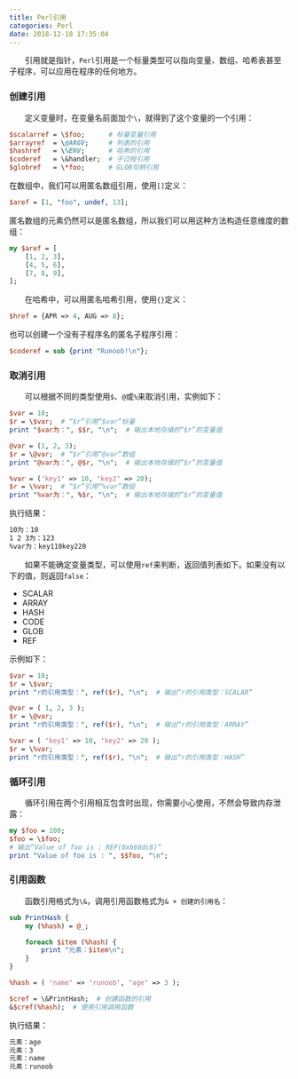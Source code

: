 ```yaml
---
title: Perl引用
categories: Perl
date: 2018-12-18 17:35:04
---
```

&emsp;&emsp;引用就是指针，`Perl`引用是一个标量类型可以指向变量、数组、哈希表甚至子程序，可以应用在程序的任何地方。<!--more-->

### 创建引用

&emsp;&emsp;定义变量时，在变量名前面加个`\`，就得到了这个变量的一个引用：

``` perl
$scalarref = \$foo;      # 标量变量引用
$arrayref  = \@ARGV;     # 列表的引用
$hashref   = \%ENV;      # 哈希的引用
$coderef   = \&handler;  # 子过程引用
$globref   = \*foo;      # GLOB句柄引用
```

在数组中，我们可以用匿名数组引用，使用`[]`定义：

``` perl
$aref = [1, "foo", undef, 13];
```

匿名数组的元素仍然可以是匿名数组，所以我们可以用这种方法构造任意维度的数组：

``` perl
my $aref = [
    [1, 2, 3],
    [4, 5, 6],
    [7, 8, 9],
];
```

&emsp;&emsp;在哈希中，可以用匿名哈希引用，使用`{}`定义：

``` perl
$href = {APR => 4, AUG => 8};
```

也可以创建一个没有子程序名的匿名子程序引用：

``` perl
$coderef = sub {print "Runoob!\n"};
```

### 取消引用

&emsp;&emsp;可以根据不同的类型使用`$`、`@`或`%`来取消引用，实例如下：

``` perl
$var = 10;
$r = \$var;  # “$r”引用“$var”标量
print "$var为：", $$r, "\n";  # 输出本地存储的“$r”的变量值

@var = (1, 2, 3);
$r = \@var;  # “$r”引用“@var”数组
print "@var为：", @$r, "\n";  # 输出本地存储的“$r”的变量值

%var = ('key1' => 10, 'key2' => 20);
$r = \%var;  # “$r”引用“%var”数组
print "%var为：", %$r, "\n";  # 输出本地存储的“$r”的变量值
```

执行结果：

``` bash
10为：10
1 2 3为：123
%var为：key110key220
```

&emsp;&emsp;如果不能确定变量类型，可以使用`ref`来判断，返回值列表如下。如果没有以下的值，则返回`false`：

- SCALAR
- ARRAY
- HASH
- CODE
- GLOB
- REF

示例如下：

``` perl
$var = 10;
$r = \$var;
print "r的引用类型：", ref($r), "\n";  # 输出“r的引用类型：SCALAR”

@var = ( 1, 2, 3 );
$r = \@var;
print "r的引用类型：", ref($r), "\n";  # 输出“r的引用类型：ARRAY”

%var = ( 'key1' => 10, 'key2' => 20 );
$r = \%var;
print "r的引用类型：", ref($r), "\n";  # 输出“r的引用类型：HASH”
```

### 循环引用

&emsp;&emsp;循环引用在两个引用相互包含时出现，你需要小心使用，不然会导致内存泄露：

``` perl
my $foo = 100;
$foo = \$foo;
# 输出“Value of foo is : REF(0x660dc8)”
print "Value of foo is : ", $$foo, "\n";
```

### 引用函数

&emsp;&emsp;函数引用格式为`\&`，调用引用函数格式为`& + 创建的引用名`：

``` perl
sub PrintHash {
    my (%hash) = @_;

    foreach $item (%hash) {
        print "元素：$item\n";
    }
}

%hash = ( 'name' => 'runoob', 'age' => 3 );

$cref = \&PrintHash;  # 创建函数的引用
&$cref(%hash);  # 使用引用调用函数
```

执行结果：

``` bash
元素：age
元素：3
元素：name
元素：runoob
```